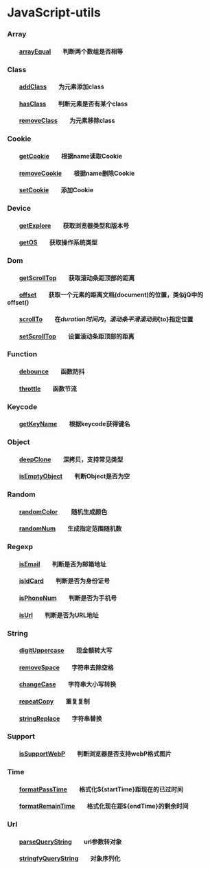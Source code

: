 # JavaScript-utils

### Array  
#### &emsp;&emsp;[arrayEqual][arrayEqual]&emsp;&emsp;判断两个数组是否相等 

### Class
#### &emsp;&emsp;[addClass][addClass]&emsp;&emsp;为元素添加class  
#### &emsp;&emsp;[hasClass][hasClass]&emsp;&emsp;判断元素是否有某个class  
#### &emsp;&emsp;[removeClass][removeClass]&emsp;&emsp;为元素移除class  

### Cookie 
#### &emsp;&emsp;[getCookie][getCookie]&emsp;&emsp;根据name读取Cookie  
#### &emsp;&emsp;[removeCookie][removeCookie]&emsp;&emsp;根据name删除Cookie
#### &emsp;&emsp;[setCookie][setCookie]&emsp;&emsp;添加Cookie 

### Device  
#### &emsp;&emsp;[getExplore][getExplore]&emsp;&emsp;获取浏览器类型和版本号  
#### &emsp;&emsp;[getOS][getOS]&emsp;&emsp;获取操作系统类型

### Dom  
#### &emsp;&emsp;[getScrollTop][getScrollTop]&emsp;&emsp;获取滚动条距顶部的距离
#### &emsp;&emsp;[offset][offset]&emsp;&emsp;获取一个元素的距离文档(document)的位置，类似jQ中的offset()
#### &emsp;&emsp;[scrollTo][scrollTo]&emsp;&emsp;在${duration}时间内，滚动条平滑滚动到${to}指定位置
#### &emsp;&emsp;[setScrollTop][setScrollTop]&emsp;&emsp;设置滚动条距顶部的距离

### Function  
#### &emsp;&emsp;[debounce][debounce]&emsp;&emsp;函数防抖   
#### &emsp;&emsp;[throttle][throttle]&emsp;&emsp;函数节流   

### Keycode  
#### &emsp;&emsp;[getKeyName][getKeyName]&emsp;&emsp;根据keycode获得键名 

### Object  
#### &emsp;&emsp;[deepClone][deepClone]&emsp;&emsp;深拷贝，支持常见类型
#### &emsp;&emsp;[isEmptyObject][isEmptyObject]&emsp;&emsp;判断Object是否为空

### Random  
#### &emsp;&emsp;[randomColor][randomColor] &emsp;&emsp;随机生成颜色
#### &emsp;&emsp;[randomNum][randomNum]&emsp;&emsp;生成指定范围随机数 

### Regexp  
#### &emsp;&emsp;[isEmail][isEmail]&emsp;&emsp;判断是否为邮箱地址 
#### &emsp;&emsp;[isIdCard][isIdCard]&emsp;&emsp;判断是否为身份证号
#### &emsp;&emsp;[isPhoneNum][isPhoneNum]&emsp;&emsp;判断是否为手机号  
#### &emsp;&emsp;[isUrl][isUrl]&emsp;&emsp;判断是否为URL地址

### String  
#### &emsp;&emsp;[digitUppercase][digitUppercase]&emsp;&emsp;现金额转大写
#### &emsp;&emsp;[removeSpace][removeSpace]&emsp;&emsp;字符串去除空格
#### &emsp;&emsp;[changeCase][changeCase]&emsp;&emsp;字符串大小写转换
#### &emsp;&emsp;[repeatCopy][repeatCopy]&emsp;&emsp;重复复制
#### &emsp;&emsp;[stringReplace][stringReplace]&emsp;&emsp;字符串替换

### Support  
#### &emsp;&emsp;[isSupportWebP][isSupportWebP]&emsp;&emsp;判断浏览器是否支持webP格式图片
#### 

### Time  
#### &emsp;&emsp;[formatPassTime][formatPassTime]&emsp;&emsp;格式化${startTime}距现在的已过时间
#### &emsp;&emsp;[formatRemainTime][formatRemainTime]&emsp;&emsp;格式化现在距${endTime}的剩余时间

### Url
#### &emsp;&emsp;[parseQueryString][parseQueryString]&emsp;&emsp;url参数转对象
#### &emsp;&emsp;[stringfyQueryString][stringfyQueryString]&emsp;&emsp;对象序列化

[arrayEqual]:https://github.com/striveDJiang/utils/blob/master/array/arrayEqual.js

[addClass]:https://github.com/striveDJiang/utils/blob/master/class/addClass.js
[hasClass]:https://github.com/striveDJiang/utils/blob/master/class/hasClass.js
[removeClass]:https://github.com/striveDJiang/utils/blob/master/class/removeClass.js

[getCookie]:https://github.com/striveDJiang/utils/blob/master/cookie/getCookie.js
[removeCookie]:https://github.com/striveDJiang/utils/blob/master/cookie/removeCookie.js
[setCookie]:https://github.com/striveDJiang/utils/blob/master/cookie/setCookie.js

[getExplore]:https://github.com/striveDJiang/utils/blob/master/device/getExplore.js
[getOS]:https://github.com/striveDJiang/utils/blob/master/device/getOS.js

[getScrollTop]:https://github.com/striveDJiang/utils/blob/master/dom/getScrollTop.js
[offset]:https://github.com/striveDJiang/utils/blob/master/dom/offset.js
[scrollTo]:https://github.com/striveDJiang/utils/blob/master/dom/scrollTo.js
[setScrollTop]:https://github.com/striveDJiang/utils/blob/master/dom/setScrollTop.js

[debounce]:https://github.com/striveDJiang/utils/blob/master/function/debounce.js
[throttle]:https://github.com/striveDJiang/utils/blob/master/function/throttle.js

[getKeyName]:https://github.com/striveDJiang/utils/blob/master/keycode/getKeyName.js

[deepClone]:https://github.com/striveDJiang/utils/blob/master/object/deepClone.js
[isEmptyObject]:https://github.com/striveDJiang/utils/blob/master/object/isEmptyObject.js

[randomColor]:https://github.com/striveDJiang/utils/blob/master/random/randomColor.js
[randomNum]:https://github.com/striveDJiang/utils/blob/master/random/randomNum.js

[isEmail]:https://github.com/striveDJiang/utils/blob/master/regexp/isEmail.js
[isIdCard]:https://github.com/striveDJiang/utils/blob/master/regexp/isIdCard.js
[isPhoneNum]:https://github.com/striveDJiang/utils/blob/master/regexp/isPhoneNum.js
[isUrl]:https://github.com/striveDJiang/utils/blob/master/regexp/isUrl.js

[digitUppercase]:https://github.com/striveDJiang/utils/blob/master/string/digitUppercase.js
[removeSpace]:https://github.com/striveDJiang/utils/blob/master/string/removeSpace.js
[changeCase]:https://github.com/striveDJiang/utils/blob/master/string/changeCase.js
[repeatCopy]:https://github.com/striveDJiang/utils/blob/master/string/repeatCopy.js
[stringReplace]:https://github.com/striveDJiang/utils/blob/master/string/stringReplace.js

[isSupportWebP]:https://github.com/striveDJiang/utils/blob/master/support/isSupportWebP.js

[formatPassTime]:https://github.com/striveDJiang/utils/blob/master/time/formatPassTime.js
[formatRemainTime]:https://github.com/striveDJiang/utils/blob/master/time/formatRemainTime.js

[parseQueryString]:https://github.com/striveDJiang/utils/blob/master/url/parseQueryString.js
[stringfyQueryString]:https://github.com/striveDJiang/utils/blob/master/url/stringfyQueryString.js
